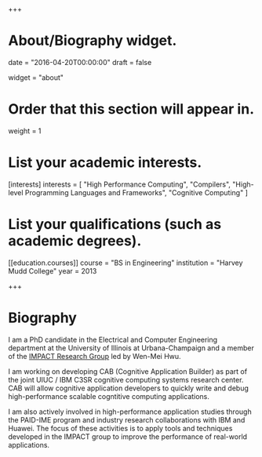 +++
# About/Biography widget.

date = "2016-04-20T00:00:00"
draft = false

widget = "about"

# Order that this section will appear in.
weight = 1

# List your academic interests.
[interests]
  interests = [
    "High Performance Computing",
    "Compilers",
    "High-level Programming Languages and Frameworks",
    "Cognitive Computing"
  ]

# List your qualifications (such as academic degrees).
[[education.courses]]
  course = "BS in Engineering"
  institution = "Harvey Mudd College"
  year = 2013

+++

# Biography

I am a PhD candidate in the Electrical and Computer Engineering department at the University of Illinois at Urbana-Champaign and a member of the [IMPACT Research Group](http://impact.crhc.illinois.edu/) led by Wen-Mei Hwu.

I am working on developing CAB (Cognitive Application Builder) as part of the joint UIUC / IBM C3SR cognitive computing systems research center. CAB will allow cognitive application developers to quickly write and debug high-performance scalable cogntitive computing applications.

I am also actively involved in high-performance application studies through the PAID-IME program and industry research collaborations with IBM and Huawei. The focus of these activities is to apply tools and techniques developed in the IMPACT group to improve the performance of real-world applications.
